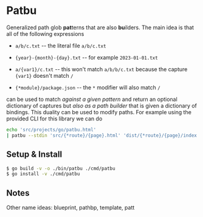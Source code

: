 # Patbu

Generalized path glob **pat**terns that are also **bu**ilders. The main idea is that all of the following expressions

- `a/b/c.txt` -- the literal file `a/b/c.txt`

- `{year}-{month}-{day}.txt` -- for example `2023-01-01.txt`

- `a/{var1}/c.txt` -- this won't match `a/b/b/c.txt` because the capture `{var1}` doesn't match `/`

- `{*module}/package.json` -- the `*` modifier will also match `/`

can be used to match _against a given pattern_ and return an optional dictionary of captures but _also as a path builder_ that is given a dictionary of bindings. This duality can be used to modify paths. For example using the provided CLI for this library we can do

```bash
echo 'src/projects/go/patbu.html' 
| patbu --stdin 'src/{*route}/{page}.html' 'dist/{*route}/{page}/index.html'
```

## Setup & Install

```bash shell
$ go build -v -o ./bin/patbu ./cmd/patbu
$ go install -v ./cmd/patbu
```

## Notes

Other name ideas: blueprint, pathbp, template, patt